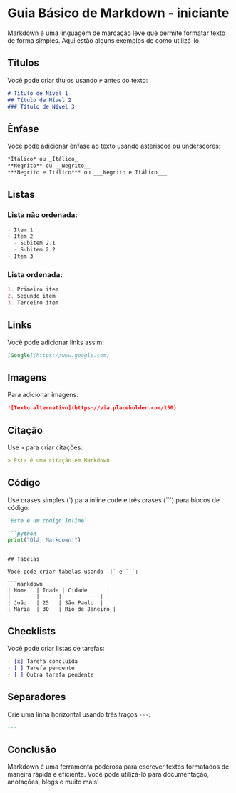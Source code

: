 # Guia Básico de Markdown - iniciante

Markdown é uma linguagem de marcação leve que permite formatar texto de forma simples. Aqui estão alguns exemplos de como utilizá-lo.

## Títulos

Você pode criar títulos usando `#` antes do texto:

```markdown
# Título de Nível 1
## Título de Nível 2
### Título de Nível 3
```

## Ênfase

Você pode adicionar ênfase ao texto usando asteriscos ou underscores:

```markdown
*Itálico* ou _Itálico_
**Negrito** ou __Negrito__
***Negrito e Itálico*** ou ___Negrito e Itálico___
```

## Listas

### Lista não ordenada:
```markdown
- Item 1
- Item 2
  - Subitem 2.1
  - Subitem 2.2
- Item 3
```

### Lista ordenada:
```markdown
1. Primeiro item
2. Segundo item
3. Terceiro item
```

## Links

Você pode adicionar links assim:

```markdown
[Google](https://www.google.com)
```

## Imagens

Para adicionar imagens:

```markdown
![Texto alternativo](https://via.placeholder.com/150)
```

## Citação

Use `>` para criar citações:

```markdown
> Esta é uma citação em Markdown.
```

## Código

Use crases simples (`) para inline code e três crases (```) para blocos de código:

```markdown
`Este é um código inline`
```

```markdown
```python
print("Olá, Markdown!")
```
```

## Tabelas

Você pode criar tabelas usando `|` e `-`:

```markdown
| Nome   | Idade | Cidade      |
|--------|------|------------|
| João   | 25   | São Paulo  |
| Maria  | 30   | Rio de Janeiro |
```

## Checklists

Você pode criar listas de tarefas:

```markdown
- [x] Tarefa concluída
- [ ] Tarefa pendente
- [ ] Outra tarefa pendente
```

## Separadores

Crie uma linha horizontal usando três traços `---`:

```markdown
---
```

## Conclusão

Markdown é uma ferramenta poderosa para escrever textos formatados de maneira rápida e eficiente. Você pode utilizá-lo para documentação, anotações, blogs e muito mais!

